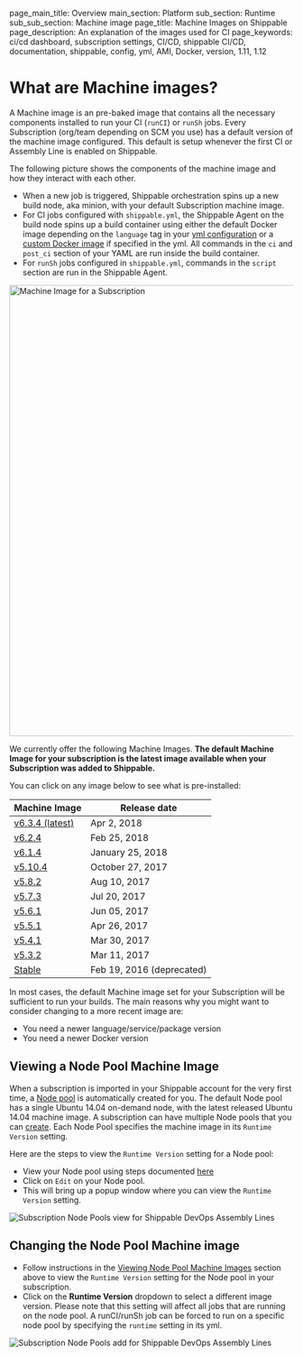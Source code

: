 page_main_title: Overview
main_section: Platform
sub_section: Runtime
sub_sub_section: Machine image
page_title: Machine Images on Shippable
page_description: An explanation of the images used for CI
page_keywords: ci/cd dashboard, subscription settings, CI/CD, shippable CI/CD, documentation, shippable, config, yml, AMI, Docker, version, 1.11, 1.12

# What are Machine images?

A Machine image is an pre-baked image that contains all the necessary components installed to run your CI (`runCI`) or `runSh` jobs.  Every
Subscription (org/team depending on SCM you use) has a default version of the machine image configured. This default is setup whenever the first
CI or Assembly Line is enabled on Shippable.

The following picture shows the components of the machine image and how they interact with each other.

* When a new job is triggered, Shippable orchestration spins up a new build node, aka minion, with your default Subscription machine image.
*  For CI jobs configured with `shippable.yml`, the Shippable Agent on the build node spins up a build container  using either
the default Docker image depending on the `language` tag in your [yml configuration](/ci/yml-structure) or a [custom Docker image](/ci/custom-docker-image/) if specified in the yml. All commands in the `ci` and `post_ci` section of your YAML are run inside the build container.
* For `runSh` jobs configured in `shippable.yml`, commands in the `script` section are run in the Shippable Agent.

<img src="/images/platform/runtime/build-workflow.png"
alt="Machine Image for a Subscription" style="width:800px;"/>

We currently offer the following Machine Images. **The default Machine Image for your subscription is the latest image available when your Subscription was added to Shippable.**

You can click on any image below to see what is pre-installed:

| Machine Image | Release date     |
|---------------|-------------------|
| [v6.3.4 (latest)](ami-v634/)      | Apr 2, 2018 |
| [v6.2.4](ami-v624/)      | Feb 25, 2018 |
| [v6.1.4](ami-v614/)      | January 25, 2018 |
| [v5.10.4](ami-v5104/)      | October 27, 2017 |
| [v5.8.2](ami-v582/)        | Aug 10, 2017    |
| [v5.7.3](ami-v573/)        | Jul 20, 2017    |
| [v5.6.1](ami-v561/)        | Jun 05, 2017    |
| [v5.5.1](ami-v551/)        | Apr 26, 2017    |
| [v5.4.1](ami-v541/)        | Mar 30, 2017    |
| [v5.3.2](ami-v532/)        | Mar 11, 2017    |
| [Stable](ami-stable/)      | Feb 19, 2016 (deprecated) |

In most cases, the default Machine image set for your Subscription will be sufficient to run your builds. The main reasons why you might want to consider changing to a more recent image are:

-  You need a newer language/service/package version
-  You need a newer Docker version

<a name="view-machine-image"></a>

## Viewing a Node Pool Machine Image

When a subscription is imported in your Shippable account for the very first time, a [Node pool](/platform/management/subscription/node-pools/) is automatically created for you. The default Node pool has a single Ubuntu 14.04 on-demand node, with the latest released Ubuntu 14.04 machine image. A subscription can have multiple Node pools that you can [create](/platform/management/subscription/node-pools/#creating-a-node-pool). Each Node Pool specifies the machine image in its `Runtime Version` setting.

Here are the steps to view the `Runtime Version` setting for a Node pool:

* View your Node pool using steps documented [here](/platform/management/subscription/node-pools/#viewing-subscription-node-pools)
* Click on `Edit` on your Node pool.
* This will bring up a popup window where you can view the `Runtime Version` setting.

<img src="/images/platform/management/subscription-node-pools-edit.png" alt="Subscription Node Pools view for Shippable DevOps Assembly Lines" style="vertical-align: middle;display: block;margin-left: auto;margin-right: auto;"/>

## Changing the Node Pool Machine image

* Follow instructions in the [Viewing Node Pool Machine Images](#view-machine-image) section above to view the `Runtime Version` setting for the Node pool in your subscription.
* Click on the **Runtime Version** dropdown to select a different image version. Please note that this setting will
affect all jobs that are running on the node pool. A runCI/runSh job can be forced to run on a specific node pool by specifying the `runtime` setting in its yml.

<img src="/images/platform/management/subscription-node-pools-edit-runtime-version.png" alt="Subscription Node Pools add for Shippable DevOps Assembly Lines" style="vertical-align: middle;display: block;margin-left: auto;margin-right: auto;"/>

